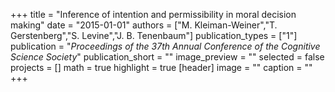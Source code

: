 +++
title = "Inference of intention and permissibility in moral decision making"
date = "2015-01-01"
authors = ["M. Kleiman-Weiner","T. Gerstenberg","S. Levine","J. B. Tenenbaum"]
publication_types = ["1"]
publication = "_Proceedings of the 37th Annual Conference of the Cognitive Science Society_"
publication_short = ""
image_preview = ""
selected = false
projects = []
math = true
highlight = true
[header]
image = ""
caption = ""
+++

